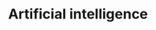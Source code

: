 ---
title: Artificial intelligence
description: "AI on GovFresh."
icon: "fa-solid fa-robot"
redirect_from:
  - /topics/artificial-intelligence
---